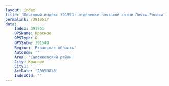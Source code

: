 ```yaml
---
layout: index
title: 'Почтовый индекс 391951: отделение почтовой связи Почты России'
permalink: /391951/
data:
    Index: 391951
    OPSName: Красное
    OPSType: О
    OPSSubm: 391549
    Region: 'Рязанская область'
    Autonom: ''
    Area: 'Сапожковский район'
    City: Красное
    City1: ''
    ActDate: '20050826'
    IndexOld: ''
---
```

